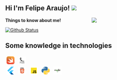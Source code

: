 <h2>Hi I'm Felipe Araujo! <img src="https://media.giphy.com/media/12oufCB0MyZ1Go/giphy.gif" width="50"></h2>
<img align='right' src="https://media.giphy.com/media/M9gbBd9nbDrOTu1Mqx/giphy.gif" width="230">

<summary><b>Things to know about me!</b> </summary>


[![Github Status](https://github-readme-stats.vercel.app/api?username=FelipeCostaAraujo&show_icons=true&title_color=fff&icon_color=79ff97&text_color=9f9f9f&bg_color=151515)](https://github.com/FelipeCostaAraujo/FelipeCostaAraujo)

## Some knowledge in technologies

<div>
<img alt="swift" src=".github/Swift.png" width="5%" style="vertical-align:top; margin:4px">
<img alt="flask" src=".github/Flask.svg" width="5%" style="vertical-align:top; margin:4px; background:white">
</div>
<img alt="flutter" src=".github/Flutter.svg" width="5%" style="vertical-align:top; margin:4px">
<img alt="html" src=".github/HTML.svg" width="5%" style="vertical-align:top; margin:4px">
<img alt="javascript" src=".github/JavaScript.svg" width="5%" style="vertical-align:top; margin:4px">
<img alt="python" src=".github/Python.svg" width="5%" style="vertical-align:top; margin:4px">
<img alt="node" src=".github/Node-JS.svg" width="5%" style="vertical-align:top; margin:4px">


